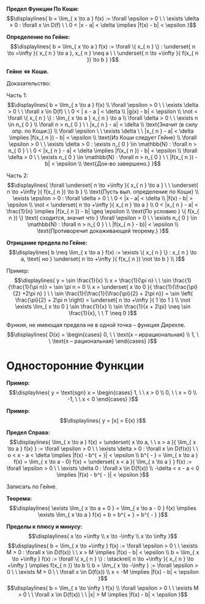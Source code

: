 **Предел Функции По Коши:** 
$$\displaylines{
b = \lim_{ x \to a } f(x) := \forall \epsilon > 0 \ \ \exists \delta > 0 : \forall x \in D(f) \ \ 0 < |x - a| < \delta  \implies |f(x) - b| < \epsilon
}$$

**Определение по Гейне:** 
$$\displaylines{
b = \lim_{ x \to a } f(x) := \forall \{ x_{ n } \} : \underset{ n \to =\infty }{ x_{ n } \to a }, x_{ n } \neq a \ \ \underset{ n \to +\infty }{ f(x_{ n }) \to b }
}$$

**Гейне $\Leftrightarrow$ Коши.**

Доказательство: 

Часть 1: 
$$\displaylines{
b = \lim_{ x \to a } f(x) \\ 
\forall \epsilon > 0 \ \ \exists \delta > 0 \ \ \forall x \in D(f) \ \ 0 < | x - a | < \delta \\ 
|g(x) - b| < \epsilon \\ 
\not < \forall \{ x_{ n } \} : \lim_{ x \to a } x_{ n } \to a \\ 
\forall \delta > 0 \ \ \exists n \in n_{ 0 } \\ 
\forall n > n_{ 0 } \ \ |x_{ n } - a| < \delta \\ 
\text{Значит (в силу опр. по Коши:)} \\ 
\forall \epsilon \ \ \exists \delta \ \ |x_{ n } - a| < \delta \implies |f(x_{ n }) - b| < \epsilon \\
\text{Из Коши следует Гейне} \\ 
\forall \epsilon > 0 \ \ \exists \delta > 0 : \exists n_{ 0 } \in \mathbb{N} : \forall n > n_{ 0 } \ \ 0 < |x_{ n } - a| < \delta \implies |f(x_{ n }) - b| < \epsilon \\ 
\forall \delta > 0 \ \ \exists n_{ 0 } \in \mathbb{N} : \forall n > n_{ 0 } \ \ |f(x_{ n }) - b| < \epsilon \\ 
\text{Док-во завершено.}
}$$

Часть 2: 
$$\displaylines{
\forall \underset{ n \to +\infty }{ x_{ n } \to a } \ \ \underset{ n \to +\infty }{ f(x_{ n }) \to b } \\ 
\text{Пусть вып. определение по Коши} \\ 
\exists \epsilon > 0 : \forall \delta > 0 \ \ 0 < |x - a| < \delta \\ 
|f(x) - b| > \epsilon \\ 
\not < \underset{ n \to +\infty }{ x_{ n } \to a } \\ 
0 < |x_{ n } - a| < \frac{1}{n} \implies |f(x_{ n }) - b| \geq \epsilon \\ 
\text{По условию } \{ f(x_{ n }) \} \text{ сходится, значит что } \forall \epsilon > 0 \ \ \exists n_{ 0 } \in \mathbb{N} : \forall n > n_{ 0 } \ \ |f(x_{ n } - b)| < \epsilon \\
\text{Противоречит докаживающей теорему.}
}$$

**Отрицание предела по Гейне:** 
$$\displaylines{
b \neq \lim_{ x \to a } f(x) := \exists \{ x_{ n } \} : x_{ n } \to a, \text{ но } \underset{ n \to +\infty }{ f(x_{ n }) \not \to b } \\ 
}$$

Пример: 
$$\displaylines{
y = \sin \frac{1}{x} \\ 
x = \frac{1}{\pi n} \ \ \sin \frac{1}{\frac{1}{\pi n}} = \sin \pi n = 0 \\ 
x = \underset{ x \to 0 }{ \frac{1}{\frac{\pi}{2} +2\pi n} } \ \ \sin \frac{1}{\frac{1}{\frac{\pi}{2} + 2\pi n}} = \sin \left( \frac{\pi}{2} + 2\pi n \right) = \underset{ n \to +\infty }{ 1 \to 1 } \\ 
\not \exists \lim_{ x \to 0 } \sin \frac{1}{x} \\ 
\sin \frac{1}{x + 2\pi} \neq \sin \frac{1}{x}, \ \ T \neq 0
}$$

Функия, не имеющая предела не в одной точка – функция Дирехле. 
$$\displaylines{
D(x) = 
\begin{cases}
0, \ \ \text{x – иррациональная}  \\
1, \ \ \text{x – рациональная}
\end{cases}
}$$


# Односторонние Функции 
**Пример:**
$$\displaylines{
y = \text{sgn} x =
\begin{cases}
1, \ \ x > 0  \\
0, \ \ x = 0 \\
-1, \ \ x < 0
\end{cases}
}$$

**Пример:**
$$\displaylines{
y = [x] = E(x) 
}$$

**Предел Справа:**
$$\displaylines{
\lim_{ x \to a } f(x) = \underset{ x \to a, \ \ x > a }{ \lim_{ x \to a } f(x) } := \forall \epsilon > 0 \ \ \exists \delta > 0 : \forall x \in D(f(x)) \ \ o < x - a < \delta \implies |f(x) - b^{ + }| < \epsilon \\ 
b^{ - } = \lim_{ x \to a } f(x) = \lim_{ x \to a - 0} f(x) = \underset{ x < a }{ \lim_{ x \to a } }  f(x) := \forall \epsilon > 0 \ \ \exists \delta 0 : \forall x \in D(f(x)) \\ 
-\delta < x - a < 0 \implies |f(x) - b^{ - }| < \epsilon
}$$

Записать по Гейне. 

**Теорема:**
$$\displaylines{
\exists \lim_{ x \to a + 0 } = \lim_{ x \to a - 0 } f(x) \implies \exists \lim_{ x \to a } f(x) = b = b^{ + } = b^{ - }
}$$

**Пределы к плюсу и минусу:** 
$$\displaylines{
x \to +\infty \\ 
x \to -\infty \\
x \to \infty
}$$
$$\displaylines{
b = \lim_{ x \to +\infty } f(x) := \forall \epsilon > 0 \ \ \exists M > 0 : \forall x \in D(f(x)) \ \ x > M \implies |f(x) - b| < \epsilon \\ 
b = \lim_{ x \to +\infty } f(x) := \forall \{ x_{ n } \} : \stackrel{ n \to +\infty }{ x_{ n } \to +\infty } \implies f(x_{ n }) \to b \\ 
b = \lim_{ x \to -\infty } := \forall \epsilon > 0 \ \ \exists M > 0 \ \ \forall x \in D(f(x)) \\ 
x < -M \implies |f(x) - b| < \epsilon 
}$$
$$\displaylines{
b = \lim_{ x \to \infty } f(x) \\ 
\forall \epsilon > 0 \ \ \exists M > 0  \ \ \forall x \in D(f(x)) \ \ |x| > M \implies |f(x) - b| < \epsilon
}$$

